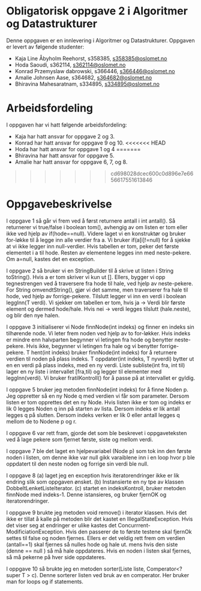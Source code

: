 # Obligatorisk oppgave 2 i Algoritmer og Datastrukturer

Denne oppgaven er en innlevering i Algoritmer og Datastrukturer. 
Oppgaven er levert av følgende studenter:
* Kaja Line Åbyholm Reehorst, s358385, s358385@oslomet.no
* Hoda Saoudi, s362114, s362114@oslomet.no
* Konrad Przemyslaw dabrowski, s366446, s366446@oslomet.no
* Amalie Johnsen Aase, s364682, s364682@oslomet.no
* Bhiravina Mahesaratnam, s334895, s334895@oslomet.no

# Arbeidsfordeling

I oppgaven har vi hatt følgende arbeidsfordeling:
* Kaja har hatt ansvar for oppgave 2 og 3.
* Konrad har hatt ansvar for oppgave 9 og 10.
<<<<<<< HEAD
* Hoda har hatt ansvar for oppgave 1 og 4 
=======
* Bhiravina har hatt ansvar for oppgave 5.
* Amalie har hatt ansvar for oppgave 6, 7, og 8.
>>>>>>> cd698028dcec600c0d896e7e6656617551613846

# Oppgavebeskrivelse

I oppgave 1 så går vi frem ved å først returnere antall i int antall().
Så returnerer vi true/false i boolean tom(), avhengig av om listen er tom eller ikke ved hjelp av if(hode==null).
Videre laget vi en konstruktør og bruker for-løkke til å legge inn alle verdier fra a.
Vi bruker if(a[i]!=null) for å sjekke at vi ikke legger inn null-verdier.
Hvis tabellen er tom, peker det første elementet i a til hode.
Resten av elementene legges inn med neste-pekere.
Om a=null, kastes det en exception.

I oppgave 2 så bruker vi en StringBuilder til å skrive ut listen i String toString().
Hvis a er tom skriver vi kun ut [].
Ellers, bygger vi opp tegnestrengen ved å traversere fra hode til hale, ved hjelp av neste-pekere.
For String omvendtString(), gjør vi det samme, men traverserer fra hale til hode, ved hjelp av forrige-pekere.
Tilslutt legger vi inn en verdi i boolean leggInn(T verdi).
Vi sjekker om tabellen er tom, hvis ja -> Verdi blir første element og dermed hode/hale.
Hvis nei -> verdi legges tilslutt (hale.neste), og blir den nye halen.

I oppgave 3 initialiserer vi Node<T> finnNode(int indeks) og finner en indeks sin tilhørende node.
Vi leter frem noden ved hjelp av to for-løkker.
Hvis indeks er mindre enn halvparten begynner vi letingen fra hode og benytter neste-pekere.
Hvis ikke, begynner vi letingen fra hale og vi benytter forrige-pekere.
T hent(int indeks) bruker finnNode(int indeks) for å returnere verdien til noden på plass indeks.
T oppdater(int indeks, T nyverdi) bytter ut en en verdi på plass indeks, med en ny verdi.
Liste<T> subliste(int fra, int til) lager en ny liste i intervallet [fra,til) og legger til elementer med leggInn(verdi).
Vi bruker fratilKontroll() for å passe på at intervallet er gyldig.

I oppgave 5 bruker jeg metoden finnNode(int indeks) for å finne Noden p. Jeg oppretter så en ny Node q med verdien vi får som parameter.
Dersom listen er tom opprettes det en ny Node. Hvis listen ikke er tom og 
indeks er lik 0 legges Noden q inn på starten av lista. Dersom indeks er lik antall legges q på slutten. 
Dersom indeks verken er lik 0 eller antall legges q mellom de to Nodene p og r.

I oppgave 6 var rett fram, gjorde det som ble beskrevet i oppgaveteksten ved å lage pekere som fjernet første, siste og mellom verdi.

I oppgave 7 ble det laget en hjelpevariabel (Node p) som tok inn den første noden i listen, om denne ikke var null gikk varaiblene inn i en loop hvor p ble oppdatert til den neste noden og forrige sin verdi ble null. 

I oppgave 8 (a) laget jeg en exception hvis iteratorendringer ikke er lik endring slik som oppgaven ønsket. (b) Instansierte en ny tpe av klassen DobbeltLenketListeIterator. (c) startet en indeksKontroll, bruker metoden finnNode med indeks-1. Denne istansieres, og bruker fjernOK og iteratorendringer.

I oppgave 9 brukte jeg metoden void remove() i iterator klassen. Hvis det ikke er tillat å kalle på metoden blir det kastet en
IllegalStateException. Hvis det viser seg at endringer er ulike kastes det Concurrrent-ModificiationException.
Hvis den passerer de to første testene skal fjernOk settes til false og noden fjernes. Ellers er det veldig rett frem om verdien
(antall==1) skal fjernes så nulles hode og hale ut. mens hvis den siste (denne == null ) så må hale oppdateres. Hvis en noden i listen
skal fjernes, så må pekerne på hver side oppdateres. 

I oppgave 10 så brukte jeg en metoden sorter(Liste<T> liste, Comperator<? super T > c). Denne sorterer listen
ved bruk av en comperator. Her bruker man for loops og if statements.

